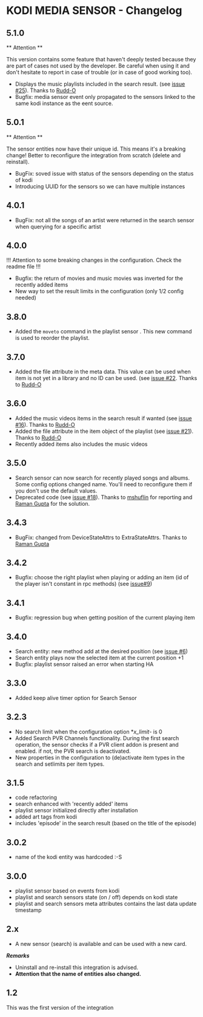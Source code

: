 # KODI MEDIA SENSOR - Changelog

## 5.1.0

** Attention **

This version contains some feature that haven't deeply tested because they are part of cases not used by the developer. Be careful when using it and don't hesitate to report in case of trouble (or in case of good working too).

- Displays the music playlists included in the search result. (see [issue #25](https://github.com/jtbgroup/kodi-search-card/issues/25)). Thanks to [Rudd-O](https://github.com/Rudd-O)
- Bugfix: media sensor event only propagated to the sensors linked to the same kodi instance as the eent source.

## 5.0.1

** Attention **

The sensor entities now have their unique id. This means it's a breaking change! Better to reconfigure the integration from scratch (delete and reinstall).

- BugFix: soved issue with status of the sensors depending on the status of kodi
- Introducing UUID for the sensors so we can have multiple instances

## 4.0.1

- BugFix: not all the songs of an artist were returned in the search sensor when querying for a specific artist

## 4.0.0
!!! Attention to some breaking changes in the configuration. Check the readme file !!!

- Bugfix: the return of movies and music movies was inverted for the recently added items
- New way to set the result limits in the configuration (only 1/2 config needed)

## 3.8.0

- Added the `moveto` command in the playlist sensor . This new command is used to reorder the playlist.

## 3.7.0

- Added the file attribute in the meta data. This value can be used when item is not yet in a library and no ID can be used. (see [issue #22](https://github.com/jtbgroup/kodi-media-sensors/issues/22). Thanks to [Rudd-O](https://github.com/Rudd-O)

## 3.6.0

- Added the music videos items in the search result if wanted (see [issue #16](https://github.com/jtbgroup/kodi-search-card/issues/16)). Thanks to [Rudd-O](https://github.com/Rudd-O)
- Added the file attribute in the item object of the playlist (see [issue #21](https://github.com/jtbgroup/kodi-search-card/issues/21)). Thanks to [Rudd-O](https://github.com/Rudd-O)
- Recently added items also includes the music videos

## 3.5.0

- Search sensor can now search for recently played songs and albums. Some config options changed name. You'll need to reconfigure them if you don't use the default values.
- Deprecated code (see [issue #18](https://github.com/jtbgroup/kodi-media-sensors/issues/18)). Thanks to [mshuflin](https://github.com/mshuflin) for reporting and [Raman Gupta](https://github.com/raman325) for the solution.

## 3.4.3

- BugFix: changed from DeviceStateAttrs to ExtraStateAttrs. Thanks to [Raman Gupta](https://github.com/raman325)

## 3.4.2

- Bugfix: choose the right playlist when playing or adding an item (id of the player isn't constant in rpc methods) (see [issue#9](https://github.com/jtbgroup/kodi-search-card/issues/9))

## 3.4.1

- Bugfix: regression bug when getting position of the current playing item

## 3.4.0

- Search entity: new method add at the desired position (see [issue #6](https://github.com/jtbgroup/kodi-search-card/issues/6))
- Search entity plays now the selected item at the current position +1
- Bugfix: playlist sensor raised an error when starting HA

## 3.3.0

- Added keep alive timer option for Search Sensor

## 3.2.3

- No search limit when the configuration option **x_limit*- is 0
- Added Search PVR Channels functionality. During the first search operation, the sensor checks if a PVR client addon is present and enabled. if not, the PVR search is deactivated.
- New properties in the configuration to (de)activate item types in the search and setlimits per item types.

## 3.1.5

- code refactoring
- search enhanced with 'recently added' items
- playlist sensor initialized directly after installation
- added art tags from kodi
- includes 'episode' in the search result (based on the title of the episode)

## 3.0.2

- name of the kodi entity was hardcoded :-S

## 3.0.0

- playlist sensor based on events from kodi
- playlist and search sensors state (on / off) depends on kodi state
- playlist and search sensors meta attributes contains the last data update timestamp

## 2.x

- A new sensor (search) is available and can be used with a new card.

***Remarks***

- Uninstall and re-install this integration is advised.
- **Attention that the name of entities also changed.**

## 1.2

This was the first version of the integration
